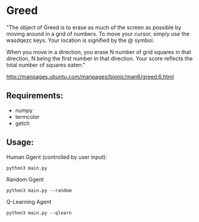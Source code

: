 # Greed

"The object of Greed is to erase as much of the screen as possible by moving around in a
grid of numbers. To move your cursor, simply use the wasdqezc keys. Your location is 
signified by the @ symbol.

When you move in a direction, you erase N number of grid squares in that direction, N
being the first number in that direction. Your score reflects the total number of squares
eaten."

http://manpages.ubuntu.com/manpages/bionic/man6/greed.6.html

## Requirements:
- numpy
- termcolor
- getch

## Usage:
Human Ggent (controlled by user input):
```
python3 main.py
```
Random Ggent
```
python3 main.py --random
```
Q-Learning Agent
```
python3 main.py --qlearn
```

